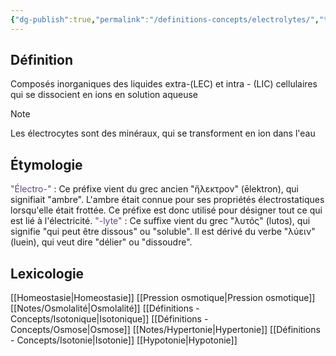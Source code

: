 ```yaml
---
{"dg-publish":true,"permalink":"/definitions-concepts/electrolytes/","tags":["definition"],"noteIcon":""}
---
```



## Définition
Composés inorganiques des liquides extra-(LEC) et intra - (LIC) cellulaires qui se dissocient en ions en solution aqueuse
> [!note]
> Les électrocytes sont des minéraux, qui se transforment en ion dans l'eau
## Étymologie 
<font color="#5f497a">"Électro-"</font> : Ce préfixe vient du grec ancien "ἤλεκτρον" (ēlektron), qui signifiait "ambre". L'ambre était connue pour ses propriétés électrostatiques lorsqu'elle était frottée. Ce préfixe est donc utilisé pour désigner tout ce qui est lié à l'électricité.
<font color="#5f497a">"-lyte"</font> : Ce suffixe vient du grec "λυτός" (lutos), qui signifie "qui peut être dissous" ou "soluble". Il est dérivé du verbe "λύειν" (luein), qui veut dire "délier" ou "dissoudre".
## Lexicologie 
[[Homeostasie\|Homeostasie]]
[[Pression osmotique\|Pression osmotique]]
[[Notes/Osmolalité\|Osmolalité]]
[[Définitions - Concepts/Isotonique\|Isotonique]]
[[Définitions - Concepts/Osmose\|Osmose]]
[[Notes/Hypertonie\|Hypertonie]]
[[Définitions - Concepts/Isotonie\|Isotonie]]
[[Hypotonie\|Hypotonie]]